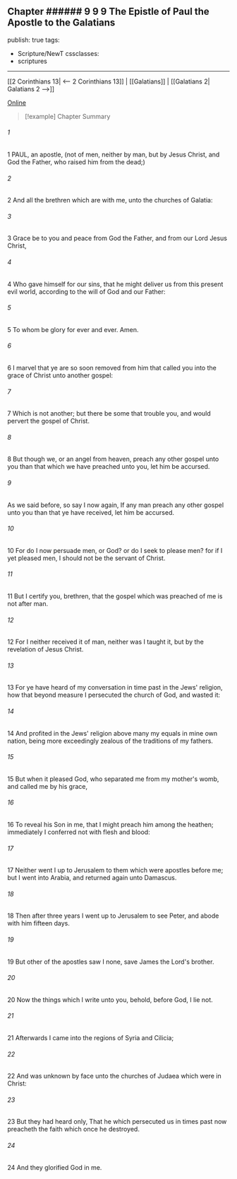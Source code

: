 Chapter ###### 9
9 9 The Epistle of Paul the Apostle to the Galatians
---
publish: true
tags:
  - Scripture/NewT
cssclasses:
  - scriptures
---
[[2 Corinthians 13| <-- 2 Corinthians 13]] | [[Galatians]] | [[Galatians 2| Galatians 2 -->]]

[Online](https://churchofjesuschrist.org/study/scriptures/nt/gal/1?lang=eng)

>[!example] Chapter Summary
>
###### 1
1 PAUL, an apostle, (not of men, neither by man, but by Jesus Christ, and God the Father, who raised him from the dead;)
###### 2
2 And all the brethren which are with me, unto the churches of Galatia:
###### 3
3 Grace be to you and peace from God the Father, and from our Lord Jesus Christ,
###### 4
4 Who gave himself for our sins, that he might deliver us from this present evil world, according to the will of God and our Father:
###### 5
5 To whom be glory for ever and ever. Amen.
###### 6
6 I marvel that ye are so soon removed from him that called you into the grace of Christ unto another gospel:
###### 7
7 Which is not another; but there be some that trouble you, and would pervert the gospel of Christ.
###### 8
8 But though we, or an angel from heaven, preach any other gospel unto you than that which we have preached unto you, let him be accursed.
###### 9
As we said before, so say I now again, If any man preach any other gospel unto you than that ye have received, let him be accursed.
###### 10
10 For do I now persuade men, or God? or do I seek to please men? for if I yet pleased men, I should not be the servant of Christ.
###### 11
11 But I certify you, brethren, that the gospel which was preached of me is not after man.
###### 12
12 For I neither received it of man, neither was I taught it, but by the revelation of Jesus Christ.
###### 13
13 For ye have heard of my conversation in time past in the Jews' religion, how that beyond measure I persecuted the church of God, and wasted it:
###### 14
14 And profited in the Jews' religion above many my equals in mine own nation, being more exceedingly zealous of the traditions of my fathers.
###### 15
15 But when it pleased God, who separated me from my mother's womb, and called me by his grace,
###### 16
16 To reveal his Son in me, that I might preach him among the heathen; immediately I conferred not with flesh and blood:
###### 17
17 Neither went I up to Jerusalem to them which were apostles before me; but I went into Arabia, and returned again unto Damascus.
###### 18
18 Then after three years I went up to Jerusalem to see Peter, and abode with him fifteen days.
###### 19
19 But other of the apostles saw I none, save James the Lord's brother.
###### 20
20 Now the things which I write unto you, behold, before God, I lie not.
###### 21
21 Afterwards I came into the regions of Syria and Cilicia;
###### 22
22 And was unknown by face unto the churches of Judaea which were in Christ:
###### 23
23 But they had heard only, That he which persecuted us in times past now preacheth the faith which once he destroyed.
###### 24
24 And they glorified God in me.



